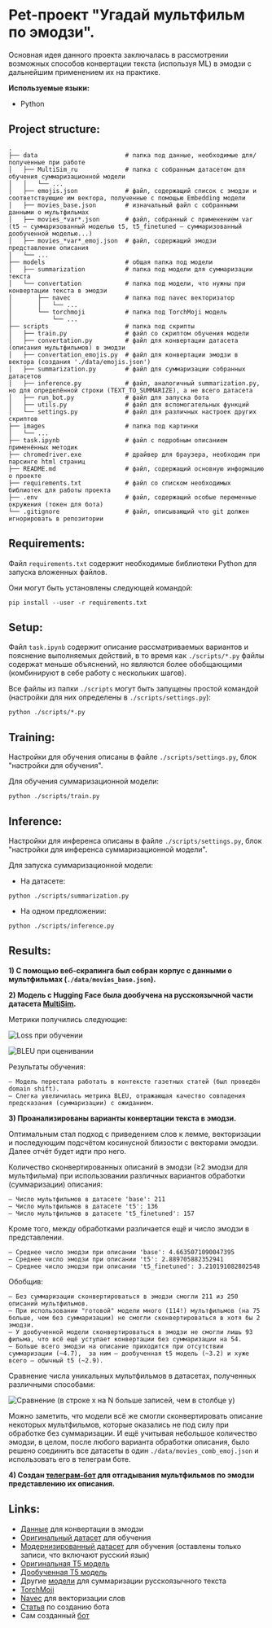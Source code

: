 # Pet-проект "Угадай мультфильм по эмодзи".
Основная идея данного проекта заключалась в рассмотрении возможных способов конвертации текста (используя ML) в эмодзи с дальнейшим применением их на практике.

**Используемые языки:**
* Python


## Project structure:
    .
    ├── data                        # папка под данные, необходимые для/полученные при работе
    │   ├── MultiSim_ru             # папка с собранным датасетом для обучения суммаризационной модели
    │   │   └── ...
    │   ├── emojis.json             # файл, содержащий список с эмодзи и соответствующие им вектора, полученные с помощью Embedding модели
    │   ├── movies_base.json        # изначальный файл с собранными данными о мультфильмах
    │   ├── movies_*var*.json       # файл, собранный с применением var (t5 — суммаризованный моделью t5, t5_finetuned — суммаризованный дообученной моделью...)
    │   ├── movies_*var*_emoj.json  # файл, содержащий эмодзи представление описания
    │   └── ...                     
    ├── models                      # общая папка под модели
    │   ├── summarization           # папка под модели для суммаризации текста
    │   └── convertation            # папка под модели, что нужны при конвертации текста в эмодзи
    │       ├── navec               # папка под navec векторизатор
    │       │   └── ... 
    │       └── torchmoji           # папка под TorchMoji модель
    │           └── ... 
    ├── scripts                     # папка под скрипты
    │   ├── train.py                # файл со скриптом обучения модели
    │   ├── convertation.py         # файл для конвертации датасета (описания мультфильмов) в эмодзи
    │   ├── convertation_emojis.py  # файл для конвертации эмодзи в вектора (создания './data/emojis.json')
    │   ├── summarization.py        # файл для суммаризации собранных датасетов
    │   ├── inference.py            # файл, аналогичный summarization.py, но для определённой строки (TEXT_TO_SUMMARIZE), а не всего датасета
    │   ├── run_bot.py              # файл для запуска бота
    │   ├── utils.py                # файл для вспомогательных функций
    │   └── settings.py             # файл для различных настроек других скриптов
    ├── images                      # папка под картинки
    │   └── ... 
    ├── task.ipynb                  # файл с подробным описанием применённых методик
    ├── chromedriver.exe            # драйвер для браузера, необходим при парсинге html страниц
    ├── README.md                   # файл, содержащий основную информацию о проекте
    ├── requirements.txt            # файл со списком необходимых библиотек для работы проекта
    ├── .env                        # файл, содержащий особые переменные окружения (токен для бота)
    └── .gitignore                  # файл, описывающий что git должен игнорировать в репозитории


## Requirements:
Файл `requirements.txt` содержит необходимые библиотеки Python для запуска вложенных файлов.

Они могут быть установлены следующей командой:
```
pip install --user -r requirements.txt
```


## Setup:
Файл `task.ipynb` содержит описание рассматриваемых вариантов и пояснение выполняемых действий, в то время как `./scripts/*.py` файлы содержат меньше объяснений, но являются более обобщающими (комбинируют в себе работу с нескольких шагов).

Все файлы из папки `./scripts` могут быть запущены простой командой (настройки для них определены в `./scripts/settings.py`):
```
python ./scripts/*.py
```


## Training:
Настройки для обучения описаны в файле `./scripts/settings.py`, блок "настройки для обучения".

Для обучения суммаризационной модели:
```
python ./scripts/train.py
```


## Inference:
Настройки для инференса описаны в файле `./scripts/settings.py`, блок "настройки для инференса суммаризационной модели".

Для запуска суммаризационной модели:
* На датасете:
```
python ./scripts/summarization.py
```
* На одном предложении:
```
python ./scripts/inference.py
```


## Results:
**1) С помощью веб-скрапинга был собран корпус с данными о мультфильмах (`./data/movies_base.json`).**

**2) Модель с Hugging Face была дообучена на русскоязычной части датасета [MultiSim](https://huggingface.co/datasets/MichaelR207/MultiSim).**

Метрики получились следующие:

![Loss при обучении](./images/loss.png)

![BLEU при оценивании](./images/BLEU.png)

Результаты обучения:

    — Модель перестала работать в контексте газетных статей (был проведён domain shift).
    — Слегка увеличилась метрика BLEU, отражающая качество совпадения предсказания (суммаризации) с ожиданием.

**3) Проанализированы варианты конвертации текста в эмодзи.**

Оптимальным стал подход с приведением слов к лемме, векторизации и последующим подсчётом косинусной близости с векторами эмодзи. Далее отчёт будет идти про него.

Количество сконвертированных описаний в эмодзи (≥2 эмодзи для мультфильма) при использовании различных вариантов обработки (суммаризации) описания:

    — Число мультфильмов в датасете 'base': 211
    — Число мультфильмов в датасете 't5': 136
    — Число мультфильмов в датасете 't5_finetuned': 157
  
Кроме того, между обработками различается ещё и число эмодзи в представлении. 

    — Среднее число эмодзи при описании 'base': 4.6635071090047395
    — Среднее число эмодзи при описании 't5': 2.889705882352941
    — Среднее число эмодзи при описании 't5_finetuned': 3.210191082802548

Обобщив:

    — Без суммаризации сконвертироваться в эмодзи смогли 211 из 250 описаний мультфильмов.
    — При использовании "готовой" модели много (114!) мультфильмов (на 75 больше, чем без суммаризации) не смогли сконвертироваться в хотя бы 2 эмодзи.
    — У дообученной модели сконвертироваться в эмодзи не смогли лишь 93 фильма, что всё ещё уступает конвертации без суммаризации на 54.
    — Больше всего эмодзи на описание приходится при отсутствии суммаризации (~4.7),  за ним — дообученная t5 модель (~3.2) и хуже всего — обычный t5 (~2.9).

Сравнение числа уникальных мультфильмов в датасетах, полученных различными способами:

![Сравнение (*в строке x на N больше записей, чем в столбце y*)](./images/movies_emojized.png)

Можно заметить, что модели всё же смогли сконвертировать описание некоторых мультфильмов, которые оказались не под силу при обработке без суммаризации.
И ещё учитывая небольшое количество эмодзи, в целом, после любого варианта обработки описания, было решено соединить все датасеты в один `./data/movies_comb_emoj.json` и использовать его в телеграм боте.

**4) Создан [телеграм-бот](https://t.me/movie_emoji_bot) для отгадывания мультфильмов по эмодзи представлению их описания.**


## Links:
* [Данные](https://www.kinopoisk.ru/) для конвертации в эмодзи
* [Оригинальный датасет](https://huggingface.co/datasets/MichaelR207/MultiSim) для обучения
* [Модернизированный датасет](https://huggingface.co/datasets/KabanovDenis/MultiSim_ru) для обучения (оставлены только записи, что включают русский язык)
* [Оригинальная T5 модель](https://huggingface.co/IlyaGusev/rut5_base_sum_gazeta)
* [Дообученная T5 модель](https://huggingface.co/KabanovDenis/t5_ru_finetuned)
* Другие [модели](https://github.com/IlyaGusev/summarus) для суммаризации русскоязычного текста
* [TorchMoji](https://github.com/huggingface/torchMoji)
* [Navec](https://github.com/natasha/navec) для векторизации слов
* [Статья](https://habr.com/ru/articles/442800/) по созданию бота
* Сам созданный [бот](https://t.me/movie_emoji_bot)